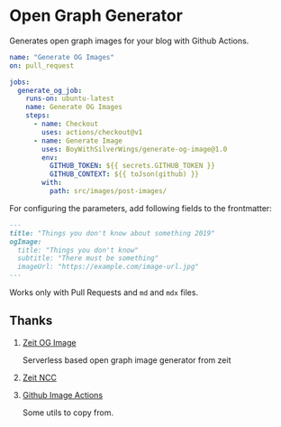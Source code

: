 # Open Graph Generator

Generates open graph images for your blog with Github Actions.

```yml
name: "Generate OG Images"
on: pull_request

jobs:
  generate_og_job:
    runs-on: ubuntu-latest
    name: Generate OG Images
    steps:
      - name: Checkout
        uses: actions/checkout@v1
      - name: Generate Image
        uses: BoyWithSilverWings/generate-og-image@1.0
        env:
          GITHUB_TOKEN: ${{ secrets.GITHUB_TOKEN }}
          GITHUB_CONTEXT: ${{ toJson(github) }}
        with:
          path: src/images/post-images/
```

For configuring the parameters, add following fields to the frontmatter:

```md
---
title: "Things you don't know about something 2019"
ogImage:
  title: "Things you don't know"
  subtitle: "There must be something"
  imageUrl: "https://example.com/image-url.jpg"
---
```

Works only with Pull Requests and `md` and `mdx` files.

## Thanks

1. [Zeit OG Image](https://github.com/zeit/og-image)

   Serverless based open graph image generator from zeit

2. [Zeit NCC](Compiler)

3. [Github Image Actions](https://github.com/calibreapp/image-actions)

   Some utils to copy from.
